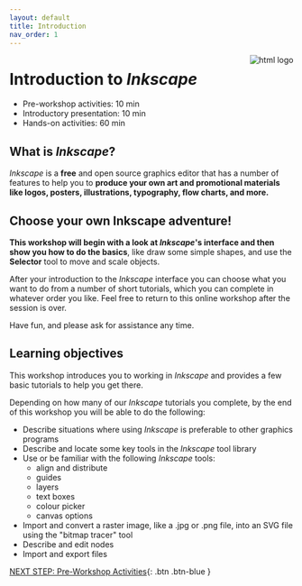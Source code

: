 ```yaml
---
layout: default
title: Introduction 
nav_order: 1
---
```

<a href="https://inkscape.org/"><img src="https://media.inkscape.org/static/images/inkscape-logo.svg" alt="html logo" style="float:right"></a>

# Introduction to _Inkscape_

- Pre-workshop activities: 10 min 
- Introductory presentation: 10 min
- Hands-on activities: 60 min

## What is _Inkscape_? 

_Inkscape_ is a **free** and open source graphics editor that has a number of features to help you to **produce your own art and promotional materials like logos, posters, illustrations, typography, flow charts, and more.** 

## Choose your own Inkscape adventure!

**This workshop will begin with a look at _Inkscape_'s interface and then show you how to do the basics**, like draw some simple shapes, and use the **Selector** tool to move and scale objects. 

After your introduction to the _Inkscape_ interface you can choose what you want to do from a number of short tutorials, which you can complete in whatever order you like. Feel free to return to this online workshop after the session is over.

Have fun, and please ask for assistance any time. 

## Learning objectives

This workshop introduces you to working in _Inkscape_ and provides a few basic tutorials to help you get there.

Depending on how many of our _Inkscape_ tutorials you complete, by the end of this workshop you will be able to do the following:

* Describe situations where using _Inkscape_ is preferable to other graphics programs
* Describe and locate some key tools in the _Inkscape_ tool library
* Use or be familiar with the following _Inkscape_ tools: 
  * align and distribute
  * guides
  * layers
  * text boxes
  * colour picker
  * canvas options
* Import and convert a raster image, like a .jpg or .png file, into an SVG file using the "bitmap tracer" tool
* Describe and edit nodes
* Import and export files
 
[NEXT STEP: Pre-Workshop Activities](pre-workshop.html){: .btn .btn-blue }
